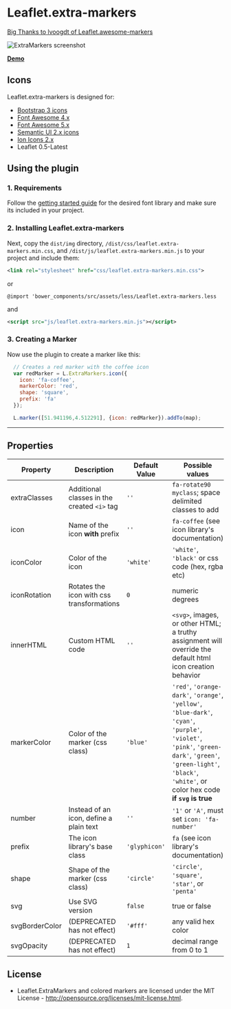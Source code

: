# Leaflet.extra-markers

<a href="https://github.com/lvoogdt/Leaflet.awesome-markers">Big Thanks to lvoogdt of Leaflet.awesome-markers</a>

![ExtraMarkers screenshot](https://raw.github.com/coryasilva/Leaflet.ExtraMarkers/master/screenshot.png "Screenshot of ExtraMarkers")

**<a href="http://coryasilva.github.io/Leaflet.ExtraMarkers/" target="_blank">Demo</a>**

## Icons

Leaflet.extra-markers is designed for:

- [Bootstrap 3 icons](http://twitter.github.com/bootstrap/)
- [Font Awesome 4.x](http://fortawesome.github.com/Font-Awesome/)
- [Font Awesome 5.x](http://fortawesome.github.com/Font-Awesome/)
- [Semantic UI 2.x icons](http://semantic-ui.com/)
- [Ion Icons 2.x](http://ionicons.com/)
- Leaflet 0.5-Latest

## Using the plugin

### 1. Requirements

Follow the [getting started guide](#icons) for the desired font library and make sure its included in your project.

### 2. Installing Leaflet.extra-markers

Next, copy the `dist/img` directory, `/dist/css/leaflet.extra-markers.min.css`, and `/dist/js/leaflet.extra-markers.min.js` to your project and include them:

````xml
<link rel="stylesheet" href="css/leaflet.extra-markers.min.css">
````

or

````less
@import 'bower_components/src/assets/less/Leaflet.extra-markers.less
````

and

````xml
<script src="js/leaflet.extra-markers.min.js"></script>
````

### 3. Creating a Marker

Now use the plugin to create a marker like this:

````js
  // Creates a red marker with the coffee icon
  var redMarker = L.ExtraMarkers.icon({
    icon: 'fa-coffee',
    markerColor: 'red',
    shape: 'square',
    prefix: 'fa'
  });

  L.marker([51.941196,4.512291], {icon: redMarker}).addTo(map);
````

---

## Properties

| Property        | Description                                 | Default Value | Possible  values                                     |
| --------------- | ------------------------------------------- | ------------- | ---------------------------------------------------- |
| extraClasses    | Additional classes in the created `<i>` tag | `''`          | `fa-rotate90 myclass`; space delimited classes to add |
| icon            | Name of the icon **with** prefix            | `''`          | `fa-coffee` (see icon library's documentation)  |
| iconColor       | Color of the icon                           | `'white'`     | `'white'`, `'black'` or css code (hex, rgba etc) |
| iconRotation    | Rotates the icon with css transformations   | `0`           | numeric degrees
| innerHTML       | Custom HTML code                            | `''`          | `<svg>`, images, or other HTML; a truthy assignment will override the default html icon creation behavior |
| markerColor     | Color of the marker (css class)             | `'blue'`      | `'red'`, `'orange-dark'`, `'orange'`, `'yellow'`, `'blue-dark'`, `'cyan'`, `'purple'`, `'violet'`, `'pink'`, `'green-dark'`, `'green'`, `'green-light'`, `'black'`, `'white'`, or color hex code **if `svg` is true** |
| number          | Instead of an icon, define a plain text     | `''`          | `'1'` or `'A'`, must set `icon: 'fa-number'` |
| prefix          | The icon library's base class               | `'glyphicon'` | `fa` (see icon library's documentation) |
| shape           | Shape of the marker (css class)             | `'circle'`    | `'circle'`, `'square'`, `'star'`, or `'penta'` |
| svg             | Use SVG version                             | `false`       | true or false
| svgBorderColor  | (DEPRECATED has not effect)                 | `'#fff'`      | any valid hex color
| svgOpacity      | (DEPRECATED has not effect)                 | `1`           | decimal range from 0 to 1

## License

- Leaflet.ExtraMarkers and colored markers are licensed under the MIT License - http://opensource.org/licenses/mit-license.html.
